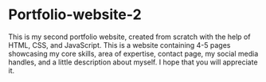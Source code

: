 # Portfolio-website-2
This is my second portfolio website, created from scratch with the help of HTML, CSS, and JavaScript. This is a website containing 4-5 pages showcasing my core skills, area of expertise, contact page, my social media handles, and a little description about myself. I hope that you will appreciate it.
